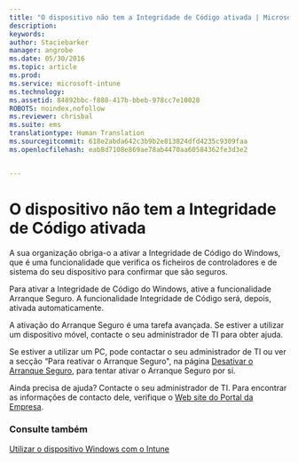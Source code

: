 ```yaml
---
title: "O dispositivo não tem a Integridade de Código ativada | Microsoft Intune"
description: 
keywords: 
author: Staciebarker
manager: angrobe
ms.date: 05/30/2016
ms.topic: article
ms.prod: 
ms.service: microsoft-intune
ms.technology: 
ms.assetid: 84892bbc-f888-417b-bbeb-978cc7e10028
ROBOTS: noindex,nofollow
ms.reviewer: chrisbal
ms.suite: ems
translationtype: Human Translation
ms.sourcegitcommit: 618e2abda642c3b9b2e813824dfd4235c9309faa
ms.openlocfilehash: eab8d7108e869ae78ab4470aa60584362fe3d3e2


---
```



# O dispositivo não tem a Integridade de Código ativada

A sua organização obriga-o a ativar a Integridade de Código do Windows, que é uma funcionalidade que verifica os ficheiros de controladores e de sistema do seu dispositivo para confirmar que são seguros.

Para ativar a Integridade de Código do Windows, ative a funcionalidade Arranque Seguro. A funcionalidade Integridade de Código será, depois, ativada automaticamente.

A ativação do Arranque Seguro é uma tarefa avançada. Se estiver a utilizar um dispositivo móvel, contacte o seu administrador de TI para obter ajuda.

Se estiver a utilizar um PC, pode contactar o seu administrador de TI ou ver a secção “Para reativar o Arranque Seguro", na página [Desativar o Arranque Seguro](https://msdn.microsoft.com/library/windows/hardware/dn898540(v=vs.85).aspx), para tentar ativar o Arranque Seguro por si.

Ainda precisa de ajuda? Contacte o seu administrador de TI. Para encontrar as informações de contacto dele, verifique o [Web site do Portal da Empresa](http://portal.manage.microsoft.com).

### Consulte também
[Utilizar o dispositivo Windows com o Intune](using-your-windows-device-with-intune.md)



<!--HONumber=Jul16_HO4-->


